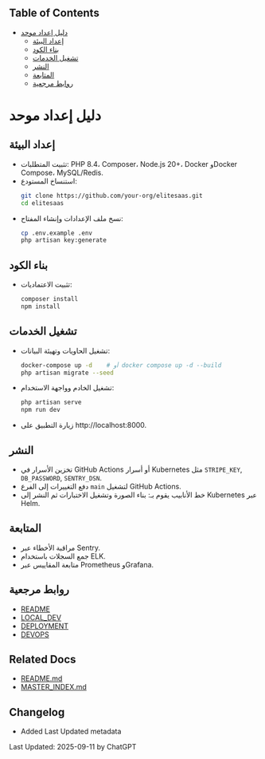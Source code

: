 <!-- START doctoc generated TOC please keep comment here to allow auto update -->
<!-- DON'T EDIT THIS SECTION, INSTEAD RE-RUN doctoc TO UPDATE -->
## Table of Contents

- [دليل إعداد موحد](#دليل-إعداد-موحد)
  - [إعداد البيئة](#إعداد-البيئة)
  - [بناء الكود](#بناء-الكود)
  - [تشغيل الخدمات](#تشغيل-الخدمات)
  - [النشر](#النشر)
  - [المتابعة](#المتابعة)
  - [روابط مرجعية](#روابط-مرجعية)

<!-- END doctoc generated TOC please keep comment here to allow auto update -->

# دليل إعداد موحد

## إعداد البيئة
- تثبيت المتطلبات: PHP 8.4، Composer، Node.js 20+، Docker وDocker Compose، MySQL/Redis.
- استنساخ المستودع:
  ```bash
  git clone https://github.com/your-org/elitesaas.git
  cd elitesaas
  ```
- نسخ ملف الإعدادات وإنشاء المفتاح:
  ```bash
  cp .env.example .env
  php artisan key:generate
  ```

## بناء الكود
- تثبيت الاعتماديات:
  ```bash
  composer install
  npm install
  ```

## تشغيل الخدمات
- تشغيل الحاويات وتهيئة البيانات:
  ```bash
  docker-compose up -d    # أو docker compose up -d --build
  php artisan migrate --seed
  ```
- تشغيل الخادم وواجهة الاستخدام:
  ```bash
  php artisan serve
  npm run dev
  ```
- زيارة التطبيق على http://localhost:8000.

## النشر
- تخزين الأسرار في GitHub Actions أو أسرار Kubernetes مثل `STRIPE_KEY`, `DB_PASSWORD`, `SENTRY_DSN`.
- دفع التغييرات إلى الفرع `main` لتشغيل GitHub Actions.
- خط الأنابيب يقوم بـ: بناء الصورة وتشغيل الاختبارات ثم النشر إلى Kubernetes عبر Helm.

## المتابعة
- مراقبة الأخطاء عبر Sentry.
- جمع السجلات باستخدام ELK.
- متابعة المقاييس عبر Prometheus وGrafana.

## روابط مرجعية
- [README](README.md)
- [LOCAL_DEV](LOCAL_DEV.md)
- [DEPLOYMENT](DEPLOYMENT.md)
- [DEVOPS](DEVOPS.md)

## Related Docs
- [README.md](README.md)
- [MASTER_INDEX.md](MASTER_INDEX.md)


## Changelog
- Added Last Updated metadata

Last Updated: 2025-09-11 by ChatGPT

